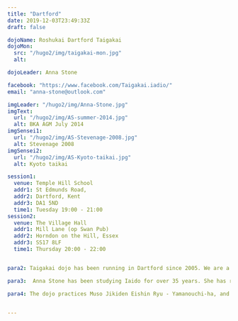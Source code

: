 ```yaml
---
title: "Dartford"
date: 2019-12-03T23:49:33Z
draft: false

dojoName: Roshukai Dartford Taigakai
dojoMon:
  src: "/hugo2/img/taigakai-mon.jpg"
  alt:

dojoLeader: Anna Stone

facebook: "https://www.facebook.com/Taigakai.iadio/"
email: "anna-stone@outlook.com"

imgLeader: "/hugo2/img/Anna-Stone.jpg"
imgText:
  url: "/hugo2/img/AS-summer-2014.jpg"
  alt: BKA AGM July 2014
imgSensei1:
  url: "/hugo2/img/AS-Stevenage-2008.jpg"
  alt: Stevenage 2008
imgSensei2:
  url: "/hugo2/img/AS-Kyoto-taikai.jpg"
  alt: Kyoto taikai

session1:
  venue: Temple Hill School
  addr1: St Edmunds Road,
  addr2: Dartford, Kent
  addr3: DA1 5ND
  time1: Tuesday 19:00 - 21:00
session2:
  venue: The Village Hall
  addr1: Mill Lane (op Swan Pub)
  addr2: Horndon on the Hill, Essex
  addr3: SS17 8LF
  time1: Thursday 20:00 - 22:00


para2: Taigakai dojo has been running in Dartford since 2005. We are a small and friendly dojo and we welcome beginners at any time. Our members regularly attend local, regional, and national seminars and some members have won medals in National and European competitions.

para3:  Anna Stone has been studying Iaido for over 35 years. She has represented the UK in the European Iaido competition both as a competitor and as a referee. Anna is a National Coach for the British Kendo Association and has also helped to teach the BKA coaching awards for Level 1 and Level 2.

para4: The dojo practices Muso Jikiden Eishin Ryu - Yamanouchi-ha, and is also a member of the British Kendo Association and practices All Japan Kendo Federation (ZNKR) Iaido.


---
```

